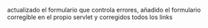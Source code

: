 actualizado el formulario que controla errores, añadido el formulario corregible en el propio servlet y corregidos todos los links

